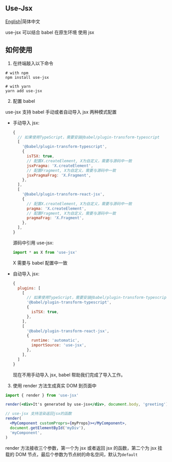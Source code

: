 ## Use-Jsx

[English](https://github.com/Jcanno/use-jsx/blob/master/README.md)|简体中文

use-jsx 可以结合 babel 在原生环境 使用 jsx

## 如何使用

1. 在终端敲入以下命令

```shell
# with npm
npm install use-jsx

# with yarn
yarn add use-jsx
```

2. 配置 babel

use-jsx 支持 babel 手动或者自动导入 jsx 两种模式配置

- 手动导入 jsx:

  ```js
  {
    // 如果使用TypeScript，需要安装@babel/plugin-transform-typescript
    [
      '@babel/plugin-transform-typescript',
      {
        isTSX: true,
        // 配置X.createElement, X为自定义，需要与源码中一致
        jsxPragma: 'X.createElement',
        // 配置Fragment, X为自定义，需要与源码中一致
        jsxPragmaFrag: 'X.Fragment',
      },
    ],
    [
      '@babel/plugin-transform-react-jsx',
      {
        // 配置X.createElement, X为自定义，需要与源码中一致
        pragma: 'X.createElement',
        // 配置Fragment, X为自定义，需要与源码中一致
        pragmaFrag: 'X.Fragment',
      },
    ],
  }
  ```

  源码中引用 use-jsx:

  ```js
  import * as X from 'use-jsx'
  ```

  X 需要与 babel 配置中一致

- 自动导入 jsx:

  ```js
  {
    plugins: [
      [
        // 如果使用TypeScript，需要安装@babel/plugin-transform-typescript
        '@babel/plugin-transform-typescript',
        {
          isTSX: true,
        },
      ],
      [
        '@babel/plugin-transform-react-jsx',
        {
          runtime: 'automatic',
          importSource: 'use-jsx',
        },
      ],
    ]
  }
  ```

  现在不用手动导入 jsx, babel 帮助我们完成了导入工作。

3. 使用 render 方法生成真实 DOM 到页面中

```jsx
import { render } from 'use-jsx'

render(<div>It's generated by use-jsx</div>, document.body, 'greeting')

// use-jsx 支持渲染返回jsx的函数
render(
  <MyComponent customProprs={myProps}></MyComponent>,
  document.getElementById('myDiv'),
  'myComponent',
)
```

render 方法接收三个参数，第一个为 jsx 或者返回 jsx 的函数，第二个为 jsx 挂载的 DOM 节点，最后个参数为节点树的命名空间，默认为`default`
